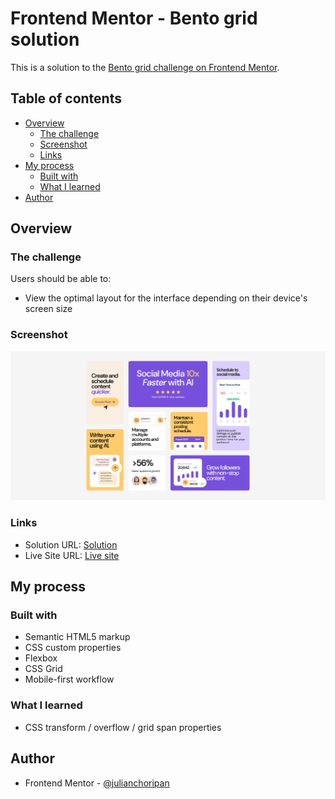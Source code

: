 # Frontend Mentor - Bento grid solution

This is a solution to the [Bento grid challenge on Frontend Mentor](https://www.frontendmentor.io/challenges/bento-grid-RMydElrlOj).

## Table of contents

- [Overview](#overview)
  - [The challenge](#the-challenge)
  - [Screenshot](#screenshot)
  - [Links](#links)
- [My process](#my-process)
  - [Built with](#built-with)
  - [What I learned](#what-i-learned)
- [Author](#author)

## Overview

### The challenge

Users should be able to:

- View the optimal layout for the interface depending on their device's screen size

### Screenshot

![](./screenshot.png)

### Links

- Solution URL: [Solution](https://www.frontendmentor.io/solutions/bento-grid-pyY6y41r3V)
- Live Site URL: [Live site](https://julianchoripan.github.io/FM-bento-grid)

## My process

### Built with

- Semantic HTML5 markup
- CSS custom properties
- Flexbox
- CSS Grid
- Mobile-first workflow

### What I learned

- CSS transform / overflow / grid span properties

## Author

- Frontend Mentor - [@julianchoripan](https://www.frontendmentor.io/profile/julianchoripan)
